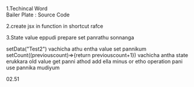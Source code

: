 1.Techincal Word     
    Bailer Plate : Source Code

2.create jsx in function in shortcut
    rafce

3.State value eppudi prepare set panrathu sonnanga

setData("Test2") vachicha athu entha value set pannikum
setCount((previouscount)=>{return previouscount+1})  vachicha antha state erukkara old value get panni athod add ella minus or etho operation pani use pannika mudiyum 

02.51


